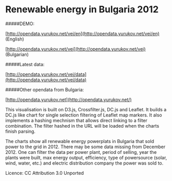 Renewable energy in Bulgaria 2012
==============================

#####DEMO:

[http://opendata.yurukov.net/vei/en](http://opendata.yurukov.net/vei/en) (English)

[http://opendata.yurukov.net/vei](http://opendata.yurukov.net/vei) (Bulgarian)

#####Latest data:

[http://opendata.yurukov.net/vei/data](http://opendata.yurukov.net/vei/data)

#####Other opendata from Bulgaria:

[http://opendata.yurukov.net](http://opendata.yurukov.net/)

This visualisation is built on D3.js, Crossfilter.js, DC.js and Leaflet. It builds a DC.js like chart for single selection filtering of Leaflet map markers. It also implements a hashing mechnism that allows direct linking to a filter combination. The filter hashed in the URL will be loaded when the charts finish parsing.

The charts show all renewable energy powerplats in Bulgaria that sold power to the grid in 2012. There may be some data missing from December 2012. One can filter the data per power plant, period of selling, year the plants were built, max energy output, efficiency, type of powersource (solar, wind, water, etc.) and electric distribution company the power was sold to.

Licence: CC Attribution 3.0 Unported

